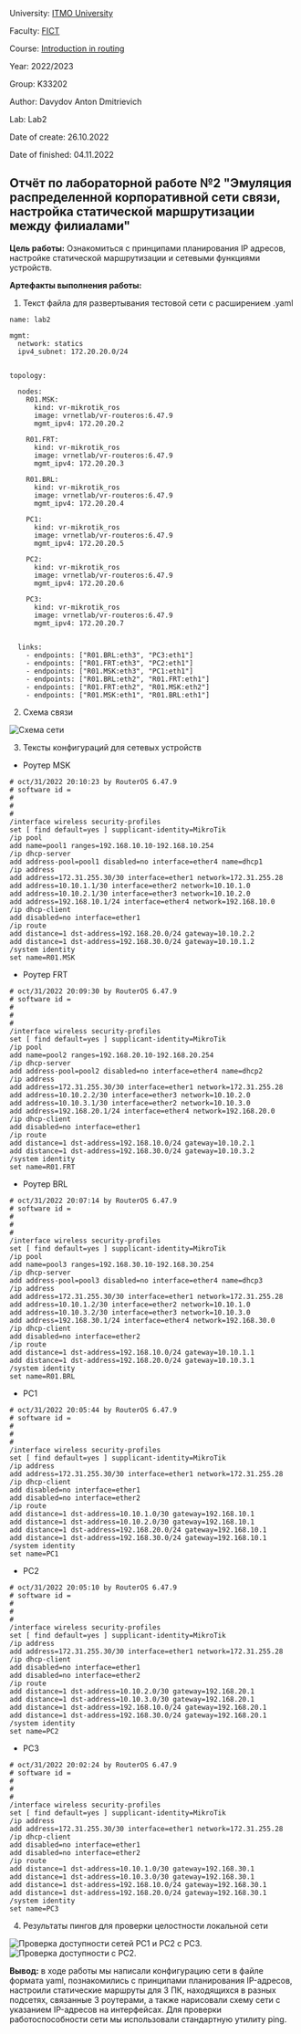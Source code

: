 University: [ITMO University](https://itmo.ru/ru/)

Faculty: [FICT](https://fict.itmo.ru)

Course: [Introduction in routing](https://github.com/itmo-ict-faculty/introduction-in-routing)

Year: 2022/2023

Group: K33202

Author: Davydov Anton Dmitrievich

Lab: Lab2

Date of create: 26.10.2022

Date of finished: 04.11.2022

## Отчёт по лабораторной работе №2 "Эмуляция распределенной корпоративной сети связи, настройка статической маршрутизации между филиалами"

**Цель работы:** Ознакомиться с принципами планирования IP адресов, настройке статической маршрутизации и сетевыми функциями устройств.

**Артефакты выполнения работы:**

1. Текст файла для развертывания тестовой сети с расширением .yaml

```
name: lab2

mgmt: 
  network: statics
  ipv4_subnet: 172.20.20.0/24


topology:

  nodes:
    R01.MSK:
      kind: vr-mikrotik_ros
      image: vrnetlab/vr-routeros:6.47.9
      mgmt_ipv4: 172.20.20.2

    R01.FRT:
      kind: vr-mikrotik_ros
      image: vrnetlab/vr-routeros:6.47.9
      mgmt_ipv4: 172.20.20.3

    R01.BRL:
      kind: vr-mikrotik_ros
      image: vrnetlab/vr-routeros:6.47.9
      mgmt_ipv4: 172.20.20.4

    PC1:
      kind: vr-mikrotik_ros
      image: vrnetlab/vr-routeros:6.47.9
      mgmt_ipv4: 172.20.20.5

    PC2:
      kind: vr-mikrotik_ros
      image: vrnetlab/vr-routeros:6.47.9
      mgmt_ipv4: 172.20.20.6

    PC3:
      kind: vr-mikrotik_ros
      image: vrnetlab/vr-routeros:6.47.9
      mgmt_ipv4: 172.20.20.7


  links:
    - endpoints: ["R01.BRL:eth3", "PC3:eth1"]
    - endpoints: ["R01.FRT:eth3", "PC2:eth1"]
    - endpoints: ["R01.MSK:eth3", "PC1:eth1"]
    - endpoints: ["R01.BRL:eth2", "R01.FRT:eth1"]
    - endpoints: ["R01.FRT:eth2", "R01.MSK:eth2"]
    - endpoints: ["R01.MSK:eth1", "R01.BRL:eth1"]

```

2. Схема связи

![](https://github.com/Antoshik143/2022_2023-introduction_in_routing-k33202-davydov_a_d/blob/main/lab2/Схема.png "Схема сети")

3. Тексты конфигураций для сетевых устройств

* Роутер MSK

```
# oct/31/2022 20:10:23 by RouterOS 6.47.9
# software id = 
#
#
#
/interface wireless security-profiles
set [ find default=yes ] supplicant-identity=MikroTik
/ip pool
add name=pool1 ranges=192.168.10.10-192.168.10.254
/ip dhcp-server
add address-pool=pool1 disabled=no interface=ether4 name=dhcp1
/ip address
add address=172.31.255.30/30 interface=ether1 network=172.31.255.28
add address=10.10.1.1/30 interface=ether2 network=10.10.1.0
add address=10.10.2.1/30 interface=ether3 network=10.10.2.0
add address=192.168.10.1/24 interface=ether4 network=192.168.10.0
/ip dhcp-client
add disabled=no interface=ether1
/ip route
add distance=1 dst-address=192.168.20.0/24 gateway=10.10.2.2
add distance=1 dst-address=192.168.30.0/24 gateway=10.10.1.2
/system identity
set name=R01.MSK
```

* Роутер FRT

```
# oct/31/2022 20:09:30 by RouterOS 6.47.9
# software id = 
#
#
#
/interface wireless security-profiles
set [ find default=yes ] supplicant-identity=MikroTik
/ip pool
add name=pool2 ranges=192.168.20.10-192.168.20.254
/ip dhcp-server
add address-pool=pool2 disabled=no interface=ether4 name=dhcp2
/ip address
add address=172.31.255.30/30 interface=ether1 network=172.31.255.28
add address=10.10.2.2/30 interface=ether3 network=10.10.2.0
add address=10.10.3.1/30 interface=ether2 network=10.10.3.0
add address=192.168.20.1/24 interface=ether4 network=192.168.20.0
/ip dhcp-client
add disabled=no interface=ether1
/ip route
add distance=1 dst-address=192.168.10.0/24 gateway=10.10.2.1
add distance=1 dst-address=192.168.30.0/24 gateway=10.10.3.2
/system identity
set name=R01.FRT
```

* Роутер BRL

```
# oct/31/2022 20:07:14 by RouterOS 6.47.9
# software id = 
#
#
#
/interface wireless security-profiles
set [ find default=yes ] supplicant-identity=MikroTik
/ip pool
add name=pool3 ranges=192.168.30.10-192.168.30.254
/ip dhcp-server
add address-pool=pool3 disabled=no interface=ether4 name=dhcp3
/ip address
add address=172.31.255.30/30 interface=ether1 network=172.31.255.28
add address=10.10.1.2/30 interface=ether2 network=10.10.1.0
add address=10.10.3.2/30 interface=ether3 network=10.10.3.0
add address=192.168.30.1/24 interface=ether4 network=192.168.30.0
/ip dhcp-client
add disabled=no interface=ether2
/ip route
add distance=1 dst-address=192.168.10.0/24 gateway=10.10.1.1
add distance=1 dst-address=192.168.20.0/24 gateway=10.10.3.1
/system identity
set name=R01.BRL
```

* PC1

```
# oct/31/2022 20:05:44 by RouterOS 6.47.9
# software id = 
#
#
#
/interface wireless security-profiles
set [ find default=yes ] supplicant-identity=MikroTik
/ip address
add address=172.31.255.30/30 interface=ether1 network=172.31.255.28
/ip dhcp-client
add disabled=no interface=ether1
add disabled=no interface=ether2
/ip route
add distance=1 dst-address=10.10.1.0/30 gateway=192.168.10.1
add distance=1 dst-address=10.10.2.0/30 gateway=192.168.10.1
add distance=1 dst-address=192.168.20.0/24 gateway=192.168.10.1
add distance=1 dst-address=192.168.30.0/24 gateway=192.168.10.1
/system identity
set name=PC1
```

* PC2

```
# oct/31/2022 20:05:10 by RouterOS 6.47.9
# software id = 
#
#
#
/interface wireless security-profiles
set [ find default=yes ] supplicant-identity=MikroTik
/ip address
add address=172.31.255.30/30 interface=ether1 network=172.31.255.28
/ip dhcp-client
add disabled=no interface=ether1
add disabled=no interface=ether2
/ip route
add distance=1 dst-address=10.10.2.0/30 gateway=192.168.20.1
add distance=1 dst-address=10.10.3.0/30 gateway=192.168.20.1
add distance=1 dst-address=192.168.10.0/24 gateway=192.168.20.1
add distance=1 dst-address=192.168.30.0/24 gateway=192.168.20.1
/system identity
set name=PC2
```

* PC3

```
# oct/31/2022 20:02:24 by RouterOS 6.47.9
# software id = 
#
#
#
/interface wireless security-profiles
set [ find default=yes ] supplicant-identity=MikroTik
/ip address
add address=172.31.255.30/30 interface=ether1 network=172.31.255.28
/ip dhcp-client
add disabled=no interface=ether1
add disabled=no interface=ether2
/ip route
add distance=1 dst-address=10.10.1.0/30 gateway=192.168.30.1
add distance=1 dst-address=10.10.3.0/30 gateway=192.168.30.1
add distance=1 dst-address=192.168.10.0/24 gateway=192.168.30.1
add distance=1 dst-address=192.168.20.0/24 gateway=192.168.30.1
/system identity
set name=PC3
```

4. Результаты пингов для проверки целостности локальной сети

![](https://github.com/Antoshik143/2022_2023-introduction_in_routing-k33202-davydov_a_d/blob/main/lab2/Picture1.png "Проверка доступности сетей PC1 и PC2 с PC3.")
![](https://github.com/Antoshik143/2022_2023-introduction_in_routing-k33202-davydov_a_d/blob/main/lab2/Picture2.png "Проверка доступности с PC2.")

**Вывод:** в ходе работы мы написали конфигурацию сети в файле формата yaml, познакомились с принципами планирования IP-адресов, настроили статические маршруты для 3 ПК, находящихся в разных подсетях, связанные 3 роутерами, а также нарисовали схему сети с указанием IP-адресов на интерфейсах. Для проверки работоспособности сети мы использовали стандартную утилиту ping.